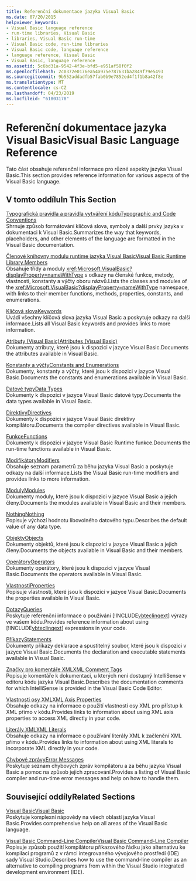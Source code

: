 ```yaml
---
title: Referenční dokumentace jazyka Visual Basic
ms.date: 07/20/2015
helpviewer_keywords:
- Visual Basic language reference
- run-time libraries, Visual Basic
- libraries, Visual Basic run-time
- Visual Basic code, run-time libraries
- Visual Basic code, language reference
- language reference, Visual Basic
- Visual Basic, language reference
ms.assetid: 5c6bd31a-9542-4f3e-bfd5-e951af58f0f2
ms.openlocfilehash: 2c0372e0176ea54a975e787631ba2849f79e5493
ms.sourcegitcommit: 9b552addadfb57fab0b9e7852ed4f1f1b8a42f8e
ms.translationtype: MT
ms.contentlocale: cs-CZ
ms.lasthandoff: 04/23/2019
ms.locfileid: "61803178"
---
```

# <a name="visual-basic-language-reference"></a><span data-ttu-id="a8b8b-102">Referenční dokumentace jazyka Visual Basic</span><span class="sxs-lookup"><span data-stu-id="a8b8b-102">Visual Basic Language Reference</span></span>
<span data-ttu-id="a8b8b-103">Tato část obsahuje referenční informace pro různé aspekty jazyka Visual Basic.</span><span class="sxs-lookup"><span data-stu-id="a8b8b-103">This section provides reference information for various aspects of the Visual Basic language.</span></span>  
  
## <a name="in-this-section"></a><span data-ttu-id="a8b8b-104">V tomto oddílu</span><span class="sxs-lookup"><span data-stu-id="a8b8b-104">In This Section</span></span>  
 [<span data-ttu-id="a8b8b-105">Typografická pravidla a pravidla vytváření kódu</span><span class="sxs-lookup"><span data-stu-id="a8b8b-105">Typographic and Code Conventions</span></span>](../../visual-basic/language-reference/typographic-and-code-conventions.md)  
 <span data-ttu-id="a8b8b-106">Shrnuje způsob formátování klíčová slova, symboly a další prvky jazyka v dokumentaci k Visual Basic.</span><span class="sxs-lookup"><span data-stu-id="a8b8b-106">Summarizes the way that keywords, placeholders, and other elements of the language are formatted in the Visual Basic documentation.</span></span>  
  
 [<span data-ttu-id="a8b8b-107">Členové knihovny modulu runtime jazyka Visual Basic</span><span class="sxs-lookup"><span data-stu-id="a8b8b-107">Visual Basic Runtime Library Members</span></span>](../../visual-basic/language-reference/runtime-library-members.md)  
 <span data-ttu-id="a8b8b-108">Obsahuje třídy a moduly <xref:Microsoft.VisualBasic?displayProperty=nameWithType> s odkazy na členské funkce, metody, vlastnosti, konstanty a výčty oboru názvů.</span><span class="sxs-lookup"><span data-stu-id="a8b8b-108">Lists the classes and modules of the <xref:Microsoft.VisualBasic?displayProperty=nameWithType> namespace, with links to their member functions, methods, properties, constants, and enumerations.</span></span>  
  
 [<span data-ttu-id="a8b8b-109">Klíčová slova</span><span class="sxs-lookup"><span data-stu-id="a8b8b-109">Keywords</span></span>](../../visual-basic/language-reference/keywords/index.md)  
 <span data-ttu-id="a8b8b-110">Uvádí všechny klíčová slova jazyka Visual Basic a poskytuje odkazy na další informace.</span><span class="sxs-lookup"><span data-stu-id="a8b8b-110">Lists all Visual Basic keywords and provides links to more information.</span></span>  
  
 [<span data-ttu-id="a8b8b-111">Atributy (Visual Basic)</span><span class="sxs-lookup"><span data-stu-id="a8b8b-111">Attributes (Visual Basic)</span></span>](../../visual-basic/language-reference/attributes.md)  
 <span data-ttu-id="a8b8b-112">Dokumenty atributy, které jsou k dispozici v jazyce Visual Basic.</span><span class="sxs-lookup"><span data-stu-id="a8b8b-112">Documents the attributes available in Visual Basic.</span></span>  
  
 [<span data-ttu-id="a8b8b-113">Konstanty a výčty</span><span class="sxs-lookup"><span data-stu-id="a8b8b-113">Constants and Enumerations</span></span>](../../visual-basic/language-reference/constants-and-enumerations.md)  
 <span data-ttu-id="a8b8b-114">Dokumenty, konstanty a výčty, které jsou k dispozici v jazyce Visual Basic.</span><span class="sxs-lookup"><span data-stu-id="a8b8b-114">Documents the constants and enumerations available in Visual Basic.</span></span>  
  
 [<span data-ttu-id="a8b8b-115">Datové typy</span><span class="sxs-lookup"><span data-stu-id="a8b8b-115">Data Types</span></span>](../../visual-basic/language-reference/data-types/index.md)  
 <span data-ttu-id="a8b8b-116">Dokumenty k dispozici v jazyce Visual Basic datové typy.</span><span class="sxs-lookup"><span data-stu-id="a8b8b-116">Documents the data types available in Visual Basic.</span></span>  
  
 [<span data-ttu-id="a8b8b-117">Direktivy</span><span class="sxs-lookup"><span data-stu-id="a8b8b-117">Directives</span></span>](../../visual-basic/language-reference/directives/index.md)  
 <span data-ttu-id="a8b8b-118">Dokumenty k dispozici v jazyce Visual Basic direktivy kompilátoru.</span><span class="sxs-lookup"><span data-stu-id="a8b8b-118">Documents the compiler directives available in Visual Basic.</span></span>  
  
 [<span data-ttu-id="a8b8b-119">Funkce</span><span class="sxs-lookup"><span data-stu-id="a8b8b-119">Functions</span></span>](../../visual-basic/language-reference/functions/index.md)  
 <span data-ttu-id="a8b8b-120">Dokumenty k dispozici v jazyce Visual Basic Runtime funkce.</span><span class="sxs-lookup"><span data-stu-id="a8b8b-120">Documents the run-time functions available in Visual Basic.</span></span>  
  
 [<span data-ttu-id="a8b8b-121">Modifikátory</span><span class="sxs-lookup"><span data-stu-id="a8b8b-121">Modifiers</span></span>](../../visual-basic/language-reference/modifiers/index.md)  
 <span data-ttu-id="a8b8b-122">Obsahuje seznam parametrů za běhu jazyka Visual Basic a poskytuje odkazy na další informace.</span><span class="sxs-lookup"><span data-stu-id="a8b8b-122">Lists the Visual Basic run-time modifiers and provides links to more information.</span></span>  
  
 [<span data-ttu-id="a8b8b-123">Moduly</span><span class="sxs-lookup"><span data-stu-id="a8b8b-123">Modules</span></span>](../../visual-basic/language-reference/modules.md)  
 <span data-ttu-id="a8b8b-124">Dokumenty moduly, které jsou k dispozici v jazyce Visual Basic a jejich členy.</span><span class="sxs-lookup"><span data-stu-id="a8b8b-124">Documents the modules available in Visual Basic and their members.</span></span>  
  
 [<span data-ttu-id="a8b8b-125">Nothing</span><span class="sxs-lookup"><span data-stu-id="a8b8b-125">Nothing</span></span>](../../visual-basic/language-reference/nothing.md)  
 <span data-ttu-id="a8b8b-126">Popisuje výchozí hodnotu libovolného datového typu.</span><span class="sxs-lookup"><span data-stu-id="a8b8b-126">Describes the default value of any data type.</span></span>  
  
 [<span data-ttu-id="a8b8b-127">Objekty</span><span class="sxs-lookup"><span data-stu-id="a8b8b-127">Objects</span></span>](../../visual-basic/language-reference/objects/index.md)  
 <span data-ttu-id="a8b8b-128">Dokumenty objektů, které jsou k dispozici v jazyce Visual Basic a jejich členy.</span><span class="sxs-lookup"><span data-stu-id="a8b8b-128">Documents the objects available in Visual Basic and their members.</span></span>  
  
 [<span data-ttu-id="a8b8b-129">Operátory</span><span class="sxs-lookup"><span data-stu-id="a8b8b-129">Operators</span></span>](../../visual-basic/language-reference/operators/index.md)  
 <span data-ttu-id="a8b8b-130">Dokumenty operátory, které jsou k dispozici v jazyce Visual Basic.</span><span class="sxs-lookup"><span data-stu-id="a8b8b-130">Documents the operators available in Visual Basic.</span></span>  
  
 [<span data-ttu-id="a8b8b-131">Vlastnosti</span><span class="sxs-lookup"><span data-stu-id="a8b8b-131">Properties</span></span>](../../visual-basic/language-reference/properties.md)  
 <span data-ttu-id="a8b8b-132">Popisuje vlastnosti, které jsou k dispozici v jazyce Visual Basic.</span><span class="sxs-lookup"><span data-stu-id="a8b8b-132">Documents the properties available in Visual Basic.</span></span>  
  
 [<span data-ttu-id="a8b8b-133">Dotazy</span><span class="sxs-lookup"><span data-stu-id="a8b8b-133">Queries</span></span>](../../visual-basic/language-reference/queries/index.md)  
 <span data-ttu-id="a8b8b-134">Poskytuje referenční informace o používání [!INCLUDE[vbteclinqext](~/includes/vbteclinqext-md.md)] výrazy ve vašem kódu.</span><span class="sxs-lookup"><span data-stu-id="a8b8b-134">Provides reference information about using [!INCLUDE[vbteclinqext](~/includes/vbteclinqext-md.md)] expressions in your code.</span></span>  
  
 [<span data-ttu-id="a8b8b-135">Příkazy</span><span class="sxs-lookup"><span data-stu-id="a8b8b-135">Statements</span></span>](../../visual-basic/language-reference/statements/index.md)  
 <span data-ttu-id="a8b8b-136">Dokumenty příkazy deklarace a spustitelný soubor, které jsou k dispozici v jazyce Visual Basic.</span><span class="sxs-lookup"><span data-stu-id="a8b8b-136">Documents the declaration and executable statements available in Visual Basic.</span></span>  
  
 [<span data-ttu-id="a8b8b-137">Značky pro komentáře XML</span><span class="sxs-lookup"><span data-stu-id="a8b8b-137">XML Comment Tags</span></span>](../../visual-basic/language-reference/xmldoc/index.md)  
 <span data-ttu-id="a8b8b-138">Popisuje komentáře k dokumentaci, u kterých není dostupný IntelliSense v editoru kódu jazyka Visual Basic.</span><span class="sxs-lookup"><span data-stu-id="a8b8b-138">Describes the documentation comments for which IntelliSense is provided in the Visual Basic Code Editor.</span></span>  
  
 [<span data-ttu-id="a8b8b-139">Vlastnosti osy XML</span><span class="sxs-lookup"><span data-stu-id="a8b8b-139">XML Axis Properties</span></span>](../../visual-basic/language-reference/xml-axis/index.md)  
 <span data-ttu-id="a8b8b-140">Obsahuje odkazy na informace o použití vlastnosti osy XML pro přístup k XML přímo v kódu.</span><span class="sxs-lookup"><span data-stu-id="a8b8b-140">Provides links to information about using XML axis properties to access XML directly in your code.</span></span>  
  
 [<span data-ttu-id="a8b8b-141">Literály XML</span><span class="sxs-lookup"><span data-stu-id="a8b8b-141">XML Literals</span></span>](../../visual-basic/language-reference/xml-literals/index.md)  
 <span data-ttu-id="a8b8b-142">Obsahuje odkazy na informace o používání literály XML k začlenění XML přímo v kódu.</span><span class="sxs-lookup"><span data-stu-id="a8b8b-142">Provides links to information about using XML literals to incorporate XML directly in your code.</span></span>  
  
 [<span data-ttu-id="a8b8b-143">Chybové zprávy</span><span class="sxs-lookup"><span data-stu-id="a8b8b-143">Error Messages</span></span>](../../visual-basic/language-reference/error-messages/index.md)  
 <span data-ttu-id="a8b8b-144">Poskytuje seznam chybových zpráv kompilátoru a za běhu jazyka Visual Basic a pomoc na způsob jejich zpracování.</span><span class="sxs-lookup"><span data-stu-id="a8b8b-144">Provides a listing of Visual Basic compiler and run-time error messages and help on how to handle them.</span></span>  
  
## <a name="related-sections"></a><span data-ttu-id="a8b8b-145">Související oddíly</span><span class="sxs-lookup"><span data-stu-id="a8b8b-145">Related Sections</span></span>  
 [<span data-ttu-id="a8b8b-146">Visual Basic</span><span class="sxs-lookup"><span data-stu-id="a8b8b-146">Visual Basic</span></span>](../../visual-basic/index.md)  
 <span data-ttu-id="a8b8b-147">Poskytuje komplexní nápovědy na všech oblastí jazyka Visual Basic.</span><span class="sxs-lookup"><span data-stu-id="a8b8b-147">Provides comprehensive help on all areas of the Visual Basic language.</span></span>  
  
 [<span data-ttu-id="a8b8b-148">Visual Basic Command-Line Compiler</span><span class="sxs-lookup"><span data-stu-id="a8b8b-148">Visual Basic Command-Line Compiler</span></span>](../../visual-basic/reference/command-line-compiler/index.md)  
 <span data-ttu-id="a8b8b-149">Popisuje způsob použití kompilátoru příkazového řádku jako alternativu ke kompilaci programů z v rámci integrovaného vývojového prostředí (IDE) sady Visual Studio.</span><span class="sxs-lookup"><span data-stu-id="a8b8b-149">Describes how to use the command-line compiler as an alternative to compiling programs from within the Visual Studio integrated development environment (IDE).</span></span>
